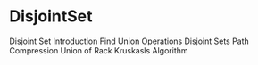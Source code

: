 # DisjointSet
Disjoint Set Introduction
Find Union Operations Disjoint Sets
Path Compression
Union of Rack
Kruskasls Algorithm
